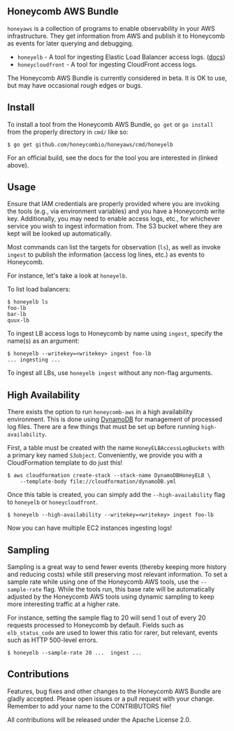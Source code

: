 ## Honeycomb AWS Bundle

`honeyaws` is a collection of programs to enable observability in your AWS
infrastructure. They get information from AWS and publish it to Honeycomb as
events for later querying and debugging.

- `honeyelb` - A tool for ingesting Elastic Load Balancer access logs.
  ([docs](https://honeycomb.io/docs/connect/aws-elastic-load-balancer))
- `honeycloudfront` - A tool for ingesting CloudFront access logs.

The Honeycomb AWS Bundle is currently considered in beta. It is OK to use, but
may have occasional rough edges or bugs.

## Install

To install a tool from the Honeycomb AWS Bundle, `go get` or `go install` from
the properly directory in `cmd/` like so:

```
$ go get github.com/honeycombio/honeyaws/cmd/honeyelb
```

For an official build, see the docs for the tool you are interested in (linked
above).

## Usage

Ensure that IAM credentials are properly provided where you are invoking the
tools (e.g., via environment variables) and you have a Honeycomb write key.
Additionally, you may need to enable access logs, etc., for whichever service
you wish to ingest information from.  The S3 bucket where they are kept will be
looked up automatically.

Most commands can list the targets for observation (`ls`), as well as invoke
`ingest` to publish the information (access log lines, etc.) as events to
Honeycomb.

For instance, let's take a look at `honeyelb`.

To list load balancers:

```
$ honeyelb ls
foo-lb
bar-lb
quux-lb
```

To ingest LB access logs to Honeycomb by name using `ingest`, specify the
name(s) as an argument:

```
$ honeyelb --writekey=<writekey> ingest foo-lb
... ingesting ...
```

To ingest all LBs, use `honeyelb ingest` without any non-flag arguments.

## High Availability

There exists the option to run `honeycomb-aws` in a high availability
environment. This is done using [DynamoDB](https://aws.amazon.com/dynamodb/)
for management of processed log files. There are a few things that must be
set up before running `high-availability`.

First, a table must be created with the name `HoneyELBAccessLogBuckets` with a
primary key named `S3object`. Conveniently, we provide you with a CloudFormation
template to do just this!

```
$ aws cloudformation create-stack --stack-name DynamoDBHoneyELB \
    --template-body file://cloudformation/dynamoDB.yml
```

Once this table is created, you can simply add the `--high-availability` flag to
`honeyelb` or `honeycloudfront`.

```
$ honeyelb --high-availability --writekey=<writekey> ingest foo-lb
```

Now you can have multiple EC2 instances ingesting logs!

## Sampling

Sampling is a great way to send fewer events (thereby keeping more history and
reducing costs) while still preserving most relevant information. To set a
sample rate while using one of the Honeycomb AWS tools, use the `--sample-rate`
flag. While the tools run, this base rate will be automatically adjusted by the
Honeycomb AWS tools using dynamic sampling to keep more interesting traffic at a
higher rate.

For instance, setting the sample flag to 20 will send 1 out of every 20 requests
processed to Honeycomb by default. Fields such as `elb_status_code` are used to
lower this ratio for rarer, but relevant, events such as HTTP 500-level errors.

```
$ honeyelb --sample-rate 20 ...  ingest ...
```

## Contributions

Features, bug fixes and other changes to the Honeycomb AWS Bundle are gladly
accepted. Please open issues or a pull request with your change. Remember to add
your name to the CONTRIBUTORS file!

All contributions will be released under the Apache License 2.0.
